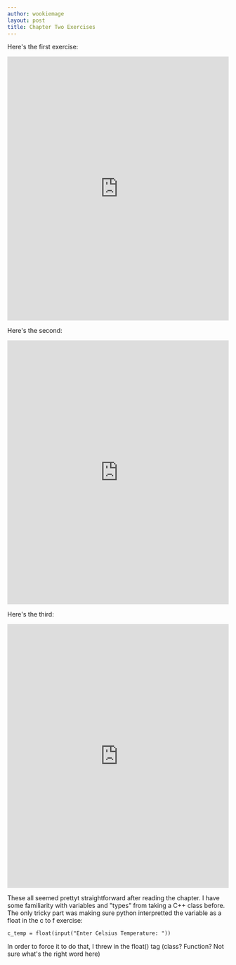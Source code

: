 ```yaml
---
author: wookiemage
layout: post
title: Chapter Two Exercises
---
```

  Here\'s the first exercise:
  <iframe src="https://trinket.io/embed/python/eb122223a5" width="100%" height="600" frameborder="0" marginwidth="0" marginheight="0" allowfullscreen></iframe>
  
  Here\'s the second:
  <iframe src="https://trinket.io/embed/python/0a1afc5560" width="100%" height="600" frameborder="0" marginwidth="0" marginheight="0" allowfullscreen></iframe>
  
  Here\'s the third:
  <iframe src="https://trinket.io/embed/python/7af3836cf0" width="100%" height="600" frameborder="0" marginwidth="0" marginheight="0" allowfullscreen></iframe>
  
  These all seemed prettyt straightforward after reading the chapter. I have some familiarity with variables and "types" from taking a C++ class before.
  The only tricky part was making sure python interpretted the variable as a float in the c to f exercise:
  ```
  c_temp = float(input("Enter Celsius Temperature: "))
  ```
  In order to force it to do that, I threw in the float() tag (class? Function? Not sure what\'s the right word here)

